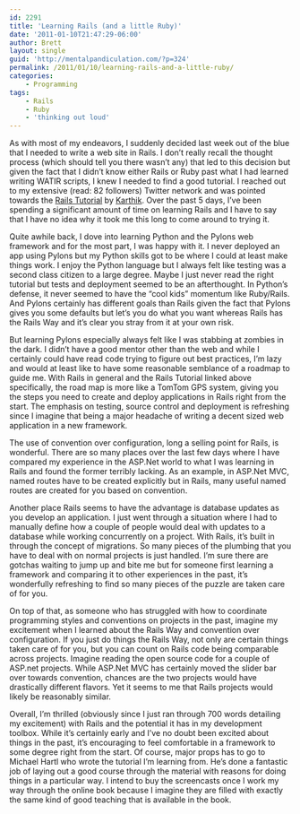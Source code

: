 ```yaml
---
id: 2291
title: 'Learning Rails (and a little Ruby)'
date: '2011-01-10T21:47:29-06:00'
author: Brett
layout: single
guid: 'http://mentalpandiculation.com/?p=324'
permalink: /2011/01/10/learning-rails-and-a-little-ruby/
categories:
    - Programming
tags:
    - Rails
    - Ruby
    - 'thinking out loud'
---
```


As with most of my endeavors, I suddenly decided last week out of the blue that I needed to write a web site in Rails. I don’t really recall the thought process (which should tell you there wasn’t any) that led to this decision but given the fact that I didn’t know either Rails or Ruby past what I had learned writing WATIR scripts, I knew I needed to find a good tutorial. I reached out to my extensive (read: 82 followers) Twitter network and was pointed towards the [Rails Tutorial](http://railstutorial.org) by [Karthik](http://twitter.com/#!/hkarthik). Over the past 5 days, I’ve been spending a significant amount of time on learning Rails and I have to say that I have no idea why it took me this long to come around to trying it.

Quite awhile back, I dove into learning Python and the Pylons web framework and for the most part, I was happy with it. I never deployed an app using Pylons but my Python skills got to be where I could at least make things work. I enjoy the Python language but I always felt like testing was a second class citizen to a large degree. Maybe I just never read the right tutorial but tests and deployment seemed to be an afterthought. In Python’s defense, it never seemed to have the “cool kids” momentum like Ruby/Rails. And Pylons certainly has different goals than Rails given the fact that Pylons gives you some defaults but let’s you do what you want whereas Rails has the Rails Way and it’s clear you stray from it at your own risk.

But learning Pylons especially always felt like I was stabbing at zombies in the dark. I didn’t have a good mentor other than the web and while I certainly could have read code trying to figure out best practices, I’m lazy and would at least like to have some reasonable semblance of a roadmap to guide me. With Rails in general and the Rails Tutorial linked above specifically, the road map is more like a TomTom GPS system, giving you the steps you need to create and deploy applications in Rails right from the start. The emphasis on testing, source control and deployment is refreshing since I imagine that being a major headache of writing a decent sized web application in a new framework.

The use of convention over configuration, long a selling point for Rails, is wonderful. There are so many places over the last few days where I have compared my experience in the ASP.Net world to what I was learning in Rails and found the former terribly lacking. As an example, in ASP.Net MVC, named routes have to be created explicitly but in Rails, many useful named routes are created for you based on convention.

Another place Rails seems to have the advantage is database updates as you develop an application. I just went through a situation where I had to manually define how a couple of people would deal with updates to a database while working concurrently on a project. With Rails, it’s built in through the concept of migrations. So many pieces of the plumbing that you have to deal with on normal projects is just handled. I’m sure there are gotchas waiting to jump up and bite me but for someone first learning a framework and comparing it to other experiences in the past, it’s wonderfully refreshing to find so many pieces of the puzzle are taken care of for you.

On top of that, as someone who has struggled with how to coordinate programming styles and conventions on projects in the past, imagine my excitement when I learned about the Rails Way and convention over configuration. If you just do things the Rails Way, not only are certain things taken care of for you, but you can count on Rails code being comparable across projects. Imagine reading the open source code for a couple of ASP.net projects. While ASP.Net MVC has certainly moved the slider bar over towards convention, chances are the two projects would have drastically different flavors. Yet it seems to me that Rails projects would likely be reasonably similar.

Overall, I’m thrilled (obviously since I just ran through 700 words detailing my excitement) with Rails and the potential it has in my development toolbox. While it’s certainly early and I’ve no doubt been excited about things in the past, it’s encouraging to feel comfortable in a framework to some degree right from the start. Of course, major props has to go to Michael Hartl who wrote the tutorial I’m learning from. He’s done a fantastic job of laying out a good course through the material with reasons for doing things in a particular way. I intend to buy the screencasts once I work my way through the online book because I imagine they are filled with exactly the same kind of good teaching that is available in the book.